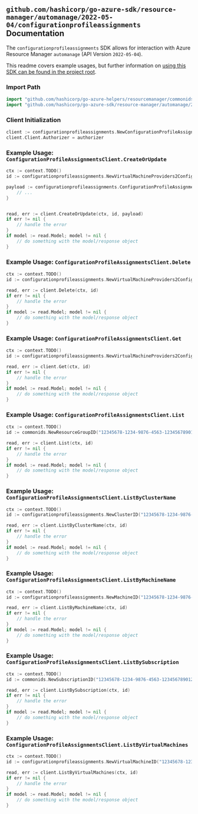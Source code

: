 
## `github.com/hashicorp/go-azure-sdk/resource-manager/automanage/2022-05-04/configurationprofileassignments` Documentation

The `configurationprofileassignments` SDK allows for interaction with Azure Resource Manager `automanage` (API Version `2022-05-04`).

This readme covers example usages, but further information on [using this SDK can be found in the project root](https://github.com/hashicorp/go-azure-sdk/tree/main/docs).

### Import Path

```go
import "github.com/hashicorp/go-azure-helpers/resourcemanager/commonids"
import "github.com/hashicorp/go-azure-sdk/resource-manager/automanage/2022-05-04/configurationprofileassignments"
```


### Client Initialization

```go
client := configurationprofileassignments.NewConfigurationProfileAssignmentsClientWithBaseURI("https://management.azure.com")
client.Client.Authorizer = authorizer
```


### Example Usage: `ConfigurationProfileAssignmentsClient.CreateOrUpdate`

```go
ctx := context.TODO()
id := configurationprofileassignments.NewVirtualMachineProviders2ConfigurationProfileAssignmentID("12345678-1234-9876-4563-123456789012", "example-resource-group", "virtualMachineValue", "configurationProfileAssignmentValue")

payload := configurationprofileassignments.ConfigurationProfileAssignment{
	// ...
}


read, err := client.CreateOrUpdate(ctx, id, payload)
if err != nil {
	// handle the error
}
if model := read.Model; model != nil {
	// do something with the model/response object
}
```


### Example Usage: `ConfigurationProfileAssignmentsClient.Delete`

```go
ctx := context.TODO()
id := configurationprofileassignments.NewVirtualMachineProviders2ConfigurationProfileAssignmentID("12345678-1234-9876-4563-123456789012", "example-resource-group", "virtualMachineValue", "configurationProfileAssignmentValue")

read, err := client.Delete(ctx, id)
if err != nil {
	// handle the error
}
if model := read.Model; model != nil {
	// do something with the model/response object
}
```


### Example Usage: `ConfigurationProfileAssignmentsClient.Get`

```go
ctx := context.TODO()
id := configurationprofileassignments.NewVirtualMachineProviders2ConfigurationProfileAssignmentID("12345678-1234-9876-4563-123456789012", "example-resource-group", "virtualMachineValue", "configurationProfileAssignmentValue")

read, err := client.Get(ctx, id)
if err != nil {
	// handle the error
}
if model := read.Model; model != nil {
	// do something with the model/response object
}
```


### Example Usage: `ConfigurationProfileAssignmentsClient.List`

```go
ctx := context.TODO()
id := commonids.NewResourceGroupID("12345678-1234-9876-4563-123456789012", "example-resource-group")

read, err := client.List(ctx, id)
if err != nil {
	// handle the error
}
if model := read.Model; model != nil {
	// do something with the model/response object
}
```


### Example Usage: `ConfigurationProfileAssignmentsClient.ListByClusterName`

```go
ctx := context.TODO()
id := configurationprofileassignments.NewClusterID("12345678-1234-9876-4563-123456789012", "example-resource-group", "clusterValue")

read, err := client.ListByClusterName(ctx, id)
if err != nil {
	// handle the error
}
if model := read.Model; model != nil {
	// do something with the model/response object
}
```


### Example Usage: `ConfigurationProfileAssignmentsClient.ListByMachineName`

```go
ctx := context.TODO()
id := configurationprofileassignments.NewMachineID("12345678-1234-9876-4563-123456789012", "example-resource-group", "machineValue")

read, err := client.ListByMachineName(ctx, id)
if err != nil {
	// handle the error
}
if model := read.Model; model != nil {
	// do something with the model/response object
}
```


### Example Usage: `ConfigurationProfileAssignmentsClient.ListBySubscription`

```go
ctx := context.TODO()
id := commonids.NewSubscriptionID("12345678-1234-9876-4563-123456789012")

read, err := client.ListBySubscription(ctx, id)
if err != nil {
	// handle the error
}
if model := read.Model; model != nil {
	// do something with the model/response object
}
```


### Example Usage: `ConfigurationProfileAssignmentsClient.ListByVirtualMachines`

```go
ctx := context.TODO()
id := configurationprofileassignments.NewVirtualMachineID("12345678-1234-9876-4563-123456789012", "example-resource-group", "virtualMachineValue")

read, err := client.ListByVirtualMachines(ctx, id)
if err != nil {
	// handle the error
}
if model := read.Model; model != nil {
	// do something with the model/response object
}
```
